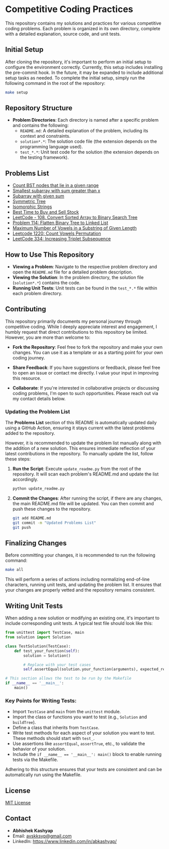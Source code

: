 # Competitive Coding Practices

This repository contains my solutions and practices for various competitive coding problems. Each problem is organized in its own directory, complete with a detailed explanation, source code, and unit tests.

## Initial Setup

After cloning the repository, it's important to perform an initial setup to configure the environment correctly. Currently, this setup includes installing the pre-commit hook. In the future, it may be expanded to include additional setup tasks as needed. To complete the initial setup, simply run the following command in the root of the repository:

```bash
make setup
````

## Repository Structure

- **Problem Directories**: Each directory is named after a specific problem and contains the following:
  - `README.md`: A detailed explanation of the problem, including its context and constraints.
  - `solution*.*`: The solution code file (the extension depends on the programming language used).
  - `test_*.*`: Unit test code for the solution (the extension depends on the testing framework).

## Problems List
- [Count BST nodes that lie in a given range](count_bst_nodes_that_lie_in_a_given_range)
- [Smallest subarray with sum greater than x](smallest_subarray_with_sum_greater_than_x)
- [Subarray with given sum](subarray_with_given_sum)
- [Symmetric Tree](symmetric_tree)
- [Isomorphic Strings](isomorphic_strings)
- [Best Time to Buy and Sell Stock](best_time_to_buy_and_sell_stock)
- [LeetCode - 108. Convert Sorted Array to Binary Search Tree](convert_sorted_array_to_binary_search_tree)
- [Problem 114: Flatten Binary Tree to Linked List](flatten_binary_tree_to_linked_list)
- [Maximum Number of Vowels in a Substring of Given Length](maximum_number_of_vowels_in_a_substring_of_given_length)
- [Leetcode 1220: Count Vowels Permutation](count_vowels_permutation)
- [LeetCode 334: Increasing Triplet Subsequence](increasing_triplet_subsequence)
## How to Use This Repository

- **Viewing a Problem**: Navigate to the respective problem directory and open the `README.md` file for a detailed problem description.
- **Viewing the Solution**: In the problem directory, the solution file (`solution*.*`) contains the code.
- **Running Unit Tests**: Unit tests can be found in the `test_*.*` file within each problem directory.

## Contributing

This repository primarily documents my personal journey through competitive coding. While I deeply appreciate interest and engagement, I humbly request that direct contributions to this repository be limited. However, you are more than welcome to:

- **Fork the Repository**: Feel free to fork the repository and make your own changes. You can use it as a template or as a starting point for your own coding journey.

- **Share Feedback**: If you have suggestions or feedback, please feel free to open an issue or contact me directly. I value your input in improving this resource.

- **Collaborate**: If you're interested in collaborative projects or discussing coding problems, I'm open to such opportunities. Please reach out via my contact details below.

### Updating the Problem List

The **Problems List** section of this README is automatically updated daily using a GitHub Action, ensuring it stays current with the latest problems added to the repository. 

However, it is recommended to update the problem list manually along with the addition of a new solution. This ensures immediate reflection of your latest contributions in the repository. To manually update the list, follow these steps:

1. **Run the Script**: Execute `update_readme.py` from the root of the repository. It will scan each problem's README.md and update the list accordingly.

    ```bash
    python update_readme.py
    ```

2. **Commit the Changes**: After running the script, if there are any changes, the main README.md file will be updated. You can then commit and push these changes to the repository.

    ```bash
    git add README.md
    git commit -m "Updated Problems List"
    git push
    ```

## Finalizing Changes

Before committing your changes, it is recommended to run the following command:

```bash
make all
```

This will perform a series of actions including normalizing end-of-line characters, running unit tests, and updating the problem list. It ensures that your changes are properly vetted and the repository remains consistent.

## Writing Unit Tests

When adding a new solution or modifying an existing one, it's important to include corresponding unit tests. A typical test file should look like this:

```python
from unittest import TestCase, main
from solution import Solution

class TestSolution(TestCase):
    def test_your_function(self):
        solution = Solution()

        # Replace with your test cases
        self.assertEqual(solution.your_function(arguments), expected_result)

# This section allows the test to be run by the Makefile
if __name__ == '__main__':
    main()
```

### Key Points for Writing Tests:

- Import `TestCase` and `main` from the `unittest` module.
- Import the class or functions you want to test (e.g., `Solution` and `buildTree`).
- Define a class that inherits from `TestCase`.
- Write test methods for each aspect of your solution you want to test. These methods should start with `test_`.
- Use assertions like `assertEqual`, `assertTrue`, etc., to validate the behavior of your solution.
- Include the `if __name__ == '__main__': main()` block to enable running tests via the Makefile.

Adhering to this structure ensures that your tests are consistent and can be automatically run using the Makefile.

## License

[MIT License](LICENSE.md)

## Contact

- **Abhishek Kashyap**
- Email: [avskksyp@gmail.com](mailto:avskksyp@gmail.com)
- LinkedIn: https://www.linkedin.com/in/abkashyap/
